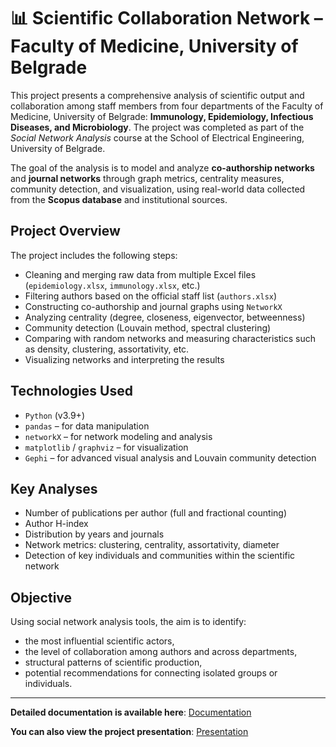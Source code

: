 # 📊 Scientific Collaboration Network – Faculty of Medicine, University of Belgrade

This project presents a comprehensive analysis of scientific output and collaboration among staff members from four departments of the Faculty of Medicine, University of Belgrade: **Immunology, Epidemiology, Infectious Diseases, and Microbiology**. The project was completed as part of the *Social Network Analysis* course at the School of Electrical Engineering, University of Belgrade.

The goal of the analysis is to model and analyze **co-authorship networks** and **journal networks** through graph metrics, centrality measures, community detection, and visualization, using real-world data collected from the **Scopus database** and institutional sources.

## Project Overview

The project includes the following steps:
- Cleaning and merging raw data from multiple Excel files (`epidemiology.xlsx`, `immunology.xlsx`, etc.)
- Filtering authors based on the official staff list (`authors.xlsx`)
- Constructing co-authorship and journal graphs using `NetworkX`
- Analyzing centrality (degree, closeness, eigenvector, betweenness)
- Community detection (Louvain method, spectral clustering)
- Comparing with random networks and measuring characteristics such as density, clustering, assortativity, etc.
- Visualizing networks and interpreting the results

## Technologies Used

- `Python` (v3.9+)
- `pandas` – for data manipulation
- `networkX` – for network modeling and analysis
- `matplotlib` / `graphviz` – for visualization
- `Gephi` – for advanced visual analysis and Louvain community detection

## Key Analyses

- Number of publications per author (full and fractional counting)
- Author H-index
- Distribution by years and journals
- Network metrics: clustering, centrality, assortativity, diameter
- Detection of key individuals and communities within the scientific network

## Objective

Using social network analysis tools, the aim is to identify:
- the most influential scientific actors,
- the level of collaboration among authors and across departments,
- structural patterns of scientific production,
- potential recommendations for connecting isolated groups or individuals.

---

**Detailed documentation is available here**: [Documentation](docs/Documentation.md)

**You can also view the project presentation**: [Presentation](docs/Presentation.pdf)
